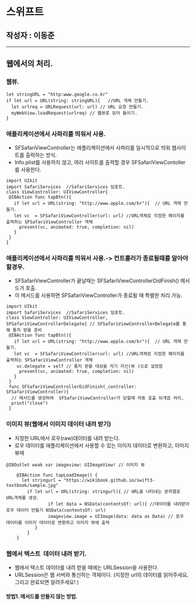 # 스위프트 
## 작성자 : 이동준 
***
## 웹에서의 처리.
### 웹뷰.
```
let stringURL = "http:www.google.co.kr"
if let url = URL(string: stringURL){   //URL 객체 만들기.
  let urlreq = URLRequest(url: url) // URL 요청 만들기.
  myWebView.loadRequest(urlreq) // 웹뷰로 읽어 들이기.
}
```

### 애플리케이션에서 사파리를 띄워서 사용.
- SFSafariViewController는 애플리케이션에서 사파리를 일시적으로 띄워 웹사이트를 출력하는 방식.
- Info.plist를 사용하지 않고, 여러 사이트를 출력할 경우 SFSafariViewContoller를 사용한다.
```
import UIkit
import SafariServices  //SafariServices 임포트.
class ViewController: UIViewController{
 @IBAction func tapBtn(){
   if let url = URL(string: "http://www.apple.com/kr"){  // URL 객체 만들기.
   let vc  = SFSafariViewController(url: url) //URL객체로 지정한 페이지를 출력하는 SFSafariViewController 객체 
     present(vc, animated: true, completion: nil)
   }
 }
}
```
### 애플리케이션에서 사파리를 띄워서 사용.-> 컨트롤러가 종료될때를 알아야 할경우.
- SFSafariViewController가 끝날때는 SFSafariViewControllerDidFinish() 메서드가 호출.
- 이 메서드를 사용하면 SFSafariViewController가 종료될 때 특별한 처리 가능.
```
import UIkit
import SafariServices  //SafariServices 임포트.
class ViewController: UIViewController, SFSafariViewControllerDelegate{ // SFSafariViewControllerDelegate를 통해 통지 받을 준비
 @IBAction func tapBtn(){
   if let url = URL(string: "http://www.apple.com/kr"){  // URL 객체 만들기.
   let vc  = SFSafariViewController(url: url) //URL객체로 지정한 페이지를 출력하는 SFSafariViewController 객체 
    vc.delegate = self // 통지 받을 대상을 자기 자신(뷰 )으로 설정함 
     present(vc, animated: true, completion: nil) 
   }
 }
 func SFSafariViewControllerDidFinish(_controller: SFSafariViewController){ 
  // 메서드를 생성하여  SFSafariViewController가 닫힐때 자동 호출 되게끔 처리, 
  print("close")
 }

```

### 이미지 뷰(웹에서 이미지 데이터 내려 받기)
- 지정한 URL에서 로우(raw)데이터를 내려 받는다.
- 로우 데이터를 애플리케이션에서 사용할 수 있는 이미지 데이터로 변환하고, 이미지 뷰에 

```
@IBOutlet weak var imageview: UIImageView! // 이미지 뷰
     
    @IBAction func tapLoadImage() {
      let stringurl = "https://wikibook.github.io/swift3-textbook/sample.jpg"
        if let url = URL(string: stringurl){ // URL을 나타내는 문자열로 URL객체를 생성.
                if let data = NSData(contentsOf: url){ //데이터를 내려받아 로우 데이터 만들기 NSData(contentsOf: url)
                imageview.image = UIImage(data: data as Data) // 로우 데이터를 이미지 데이터로 변환하고 이미지 뷰에 출력
           }
        }
    }
```

### 웹에서 텍스트  데이터 내려 받기.
- 웹에서 텍스트 데이터를 내려 받을 때에는 URLSession을 사용한다.
- URLSession은 웹 서버와 통신하는 객체이다. (지정한 url의 데이터를 읽어주세요, 그리고 완료되면 알려주세요! )

#### 방법1. 메서드를 만들지 않는 방법.

    
